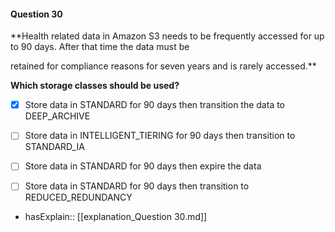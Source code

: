 #### Question  30


**Health related data in Amazon S3 needs to be frequently accessed for up to 90 days. After that time the data must be

retained for compliance reasons for seven years and is rarely accessed.**


**Which storage classes should be used?**


- [x] Store data in STANDARD for 90 days then transition the data to DEEP_ARCHIVE


- [ ] Store data in INTELLIGENT_TIERING for 90 days then transition to STANDARD_IA


- [ ] Store data in STANDARD for 90 days then expire the data


- [ ] Store data in STANDARD for 90 days then transition to REDUCED_REDUNDANCY



- hasExplain:: [[explanation_Question  30.md]]